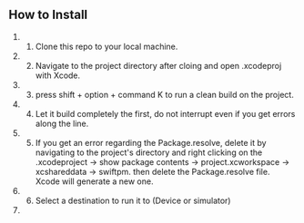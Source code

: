 ## How to Install

1.  1.  Clone this repo to your local machine.
2.  2.  Navigate to the project directory after cloing and open .xcodeproj with Xcode.
3.  3.  press shift + option + command K to run a clean build on the project.
4.  4.  Let it build completely the first, do not interrupt even if you get errors along the line.
5.  5.  If you get an error regarding the Package.resolve, delete it by navigating to the project's directory and right clicking on the .xcodeproject -> show package contents -> project.xcworkspace -> xcshareddata -> swiftpm. then delete the Package.resolve file. Xcode will generate a new one.
6.  6.  Select a destination to run it to (Device or simulator)
7.  
